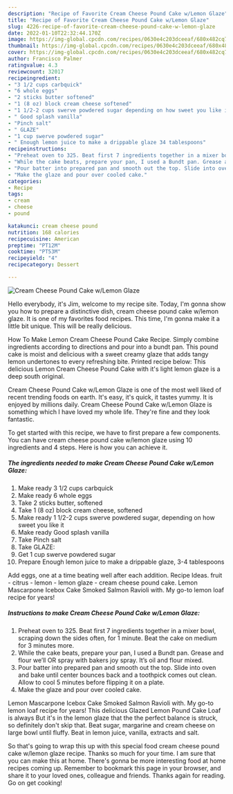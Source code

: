 ```yaml
---
description: "Recipe of Favorite Cream Cheese Pound Cake w/Lemon Glaze"
title: "Recipe of Favorite Cream Cheese Pound Cake w/Lemon Glaze"
slug: 4226-recipe-of-favorite-cream-cheese-pound-cake-w-lemon-glaze
date: 2022-01-10T22:32:44.170Z
image: https://img-global.cpcdn.com/recipes/0630e4c203dceeaf/680x482cq70/cream-cheese-pound-cake-wlemon-glaze-recipe-main-photo.jpg
thumbnail: https://img-global.cpcdn.com/recipes/0630e4c203dceeaf/680x482cq70/cream-cheese-pound-cake-wlemon-glaze-recipe-main-photo.jpg
cover: https://img-global.cpcdn.com/recipes/0630e4c203dceeaf/680x482cq70/cream-cheese-pound-cake-wlemon-glaze-recipe-main-photo.jpg
author: Francisco Palmer
ratingvalue: 4.3
reviewcount: 32017
recipeingredient:
- "3 1/2 cups carbquick"
- "6 whole eggs"
- "2 sticks butter softened"
- "1 (8 oz) block cream cheese softened"
- "1 1/2-2 cups swerve powdered sugar depending on how sweet you like it"
- " Good splash vanilla"
- "Pinch salt"
- " GLAZE"
- "1 cup swerve powdered sugar"
- " Enough lemon juice to make a drippable glaze 34 tablespoons"
recipeinstructions:
- "Preheat oven to 325. Beat first 7 ingredients together in a mixer bowl, scraping down the sides often, for 1 minute. Beat the cake on medium for 3 minutes more."
- "While the cake beats, prepare your pan, I used a Bundt pan. Grease and flour we’ll OR spray with bakers joy spray. It’s oil and flour mixed."
- "Pour batter into prepared pan and smooth out the top. Slide into oven and bake until center bounces back and a toothpick comes out clean. Allow to cool 5 minutes before flipping it on a plate."
- "Make the glaze and pour over cooled cake."
categories:
- Recipe
tags:
- cream
- cheese
- pound

katakunci: cream cheese pound 
nutrition: 168 calories
recipecuisine: American
preptime: "PT12M"
cooktime: "PT53M"
recipeyield: "4"
recipecategory: Dessert

---
```



![Cream Cheese Pound Cake w/Lemon Glaze](https://img-global.cpcdn.com/recipes/0630e4c203dceeaf/680x482cq70/cream-cheese-pound-cake-wlemon-glaze-recipe-main-photo.jpg)

Hello everybody, it's Jim, welcome to my recipe site. Today, I'm gonna show you how to prepare a distinctive dish, cream cheese pound cake w/lemon glaze. It is one of my favorites food recipes. This time, I'm gonna make it a little bit unique. This will be really delicious.

How To Make Lemon Cream Cheese Pound Cake Recipe. Simply combine ingredients according to directions and pour into a bundt pan. This pound cake is moist and delicious with a sweet creamy glaze that adds tangy lemon undertones to every refreshing bite. Printed recipe below: This delicious Lemon Cream Cheese Pound Cake with it&#39;s light lemon glaze is a deep south original.

Cream Cheese Pound Cake w/Lemon Glaze is one of the most well liked of recent trending foods on earth. It's easy, it's quick, it tastes yummy. It is enjoyed by millions daily. Cream Cheese Pound Cake w/Lemon Glaze is something which I have loved my whole life. They're fine and they look fantastic.


To get started with this recipe, we have to first prepare a few components. You can have cream cheese pound cake w/lemon glaze using 10 ingredients and 4 steps. Here is how you can achieve it.

<!--inarticleads1-->

##### The ingredients needed to make Cream Cheese Pound Cake w/Lemon Glaze:

1. Make ready 3 1/2 cups carbquick
1. Make ready 6 whole eggs
1. Take 2 sticks butter, softened
1. Take 1 (8 oz) block cream cheese, softened
1. Make ready 1 1/2-2 cups swerve powdered sugar, depending on how sweet you like it
1. Make ready  Good splash vanilla
1. Take Pinch salt
1. Take  GLAZE:
1. Get 1 cup swerve powdered sugar
1. Prepare  Enough lemon juice to make a drippable glaze, 3-4 tablespoons


Add eggs, one at a time beating well after each addition. Recipe Ideas. fruit - citrus - lemon - lemon glaze - cream cheese pound cake. Lemon Mascarpone Icebox Cake Smoked Salmon Ravioli with. My go-to lemon loaf recipe for years! 

<!--inarticleads2-->

##### Instructions to make Cream Cheese Pound Cake w/Lemon Glaze:

1. Preheat oven to 325. Beat first 7 ingredients together in a mixer bowl, scraping down the sides often, for 1 minute. Beat the cake on medium for 3 minutes more.
1. While the cake beats, prepare your pan, I used a Bundt pan. Grease and flour we’ll OR spray with bakers joy spray. It’s oil and flour mixed.
1. Pour batter into prepared pan and smooth out the top. Slide into oven and bake until center bounces back and a toothpick comes out clean. Allow to cool 5 minutes before flipping it on a plate.
1. Make the glaze and pour over cooled cake.


Lemon Mascarpone Icebox Cake Smoked Salmon Ravioli with. My go-to lemon loaf recipe for years! This delicious Glazed Lemon Pound Cake Loaf is always But it&#39;s in the lemon glaze that the the perfect balance is struck, so definitely don&#39;t skip that. Beat sugar, margarine and cream cheese on large bowl until fluffy. Beat in lemon juice, vanilla, extracts and salt. 

So that's going to wrap this up with this special food cream cheese pound cake w/lemon glaze recipe. Thanks so much for your time. I am sure that you can make this at home. There's gonna be more interesting food at home recipes coming up. Remember to bookmark this page in your browser, and share it to your loved ones, colleague and friends. Thanks again for reading. Go on get cooking!

